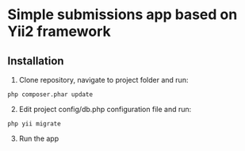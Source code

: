 Simple submissions app based on Yii2 framework
========================

Installation
------------

1. Clone repository, navigate to project folder and run:

```
php composer.phar update
```

2. Edit project config/db.php configuration file and run:

```
php yii migrate
```

3. Run the app